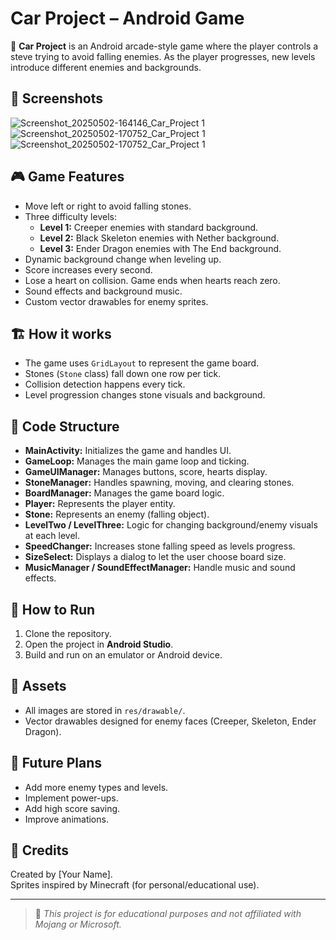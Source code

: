 # Car Project – Android Game

🚗 **Car Project** is an Android arcade-style game where the player controls a steve trying to avoid falling enemies. As the player progresses, new levels introduce different enemies and backgrounds.

## 📸 Screenshots
![Screenshot_20250502-164146_Car_Project 1](https://github.com/user-attachments/assets/d205bee2-360d-4826-bbc6-c211d975089d)
![Screenshot_20250502-170752_Car_Project 1](https://github.com/user-attachments/assets/86693450-2987-4837-a80b-56430dfa4732)
![Screenshot_20250502-170752_Car_Project 1](https://github.com/user-attachments/assets/b58897b4-35b9-46b9-8095-574248742bd6)




## 🎮 Game Features

- Move left or right to avoid falling stones.
- Three difficulty levels:
  - **Level 1:** Creeper enemies with standard background.
  - **Level 2:** Black Skeleton enemies with Nether background.
  - **Level 3:** Ender Dragon enemies with The End background.
- Dynamic background change when leveling up.
- Score increases every second.
- Lose a heart on collision. Game ends when hearts reach zero.
- Sound effects and background music.
- Custom vector drawables for enemy sprites.

## 🏗️ How it works

- The game uses `GridLayout` to represent the game board.
- Stones (`Stone` class) fall down one row per tick.
- Collision detection happens every tick.
- Level progression changes stone visuals and background.

## 🧩 Code Structure

- **MainActivity:** Initializes the game and handles UI.
- **GameLoop:** Manages the main game loop and ticking.
- **GameUIManager:** Manages buttons, score, hearts display.
- **StoneManager:** Handles spawning, moving, and clearing stones.
- **BoardManager:** Manages the game board logic.
- **Player:** Represents the player entity.
- **Stone:** Represents an enemy (falling object).
- **LevelTwo / LevelThree:** Logic for changing background/enemy visuals at each level.
- **SpeedChanger:** Increases stone falling speed as levels progress.
- **SizeSelect:** Displays a dialog to let the user choose board size.
- **MusicManager / SoundEffectManager:** Handle music and sound effects.

## 📝 How to Run

1. Clone the repository.
2. Open the project in **Android Studio**.
3. Build and run on an emulator or Android device.

## 📂 Assets

- All images are stored in `res/drawable/`.
- Vector drawables designed for enemy faces (Creeper, Skeleton, Ender Dragon).

## 🚀 Future Plans

- Add more enemy types and levels.
- Implement power-ups.
- Add high score saving.
- Improve animations.

## 🙌 Credits

Created by [Your Name].  
Sprites inspired by Minecraft (for personal/educational use).

---

> 📝 *This project is for educational purposes and not affiliated with Mojang or Microsoft.*
